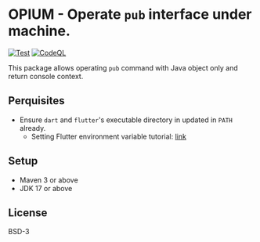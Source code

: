 # OPIUM - Operate `pub` interface under machine.

[![Test](https://github.com/Project-Will-Pub/willpub-opium/actions/workflows/test.yml/badge.svg?branch=main)](https://github.com/Project-Will-Pub/willpub-opium/actions/workflows/test.yml)
[![CodeQL](https://github.com/Project-Will-Pub/willpub-opium/actions/workflows/codeql.yml/badge.svg?branch=main)](https://github.com/Project-Will-Pub/willpub-opium/actions/workflows/codeql.yml)

This package allows operating `pub` command with Java object only and return console context.

## Perquisites

* Ensure `dart` and `flutter`'s executable directory in updated in `PATH` already.
  * Setting Flutter environment variable tutorial: [link](https://docs.flutter.dev/get-started/install/windows#update-your-path) 

## Setup

* Maven 3 or above
* JDK 17 or above

## License

BSD-3